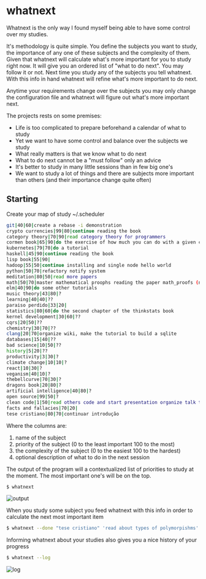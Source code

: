 # whatnext

Whatnext is the only way I found myself being able to have some control
over my studies.

It's methodology is quite simple. You define the subjects you want to
study, the importance of any one of these subjects and the complexity of
them. Given that whatnext will calculate what's more
important for you to study right now. It will give you an ordered list
of "what to do next". You may follow it or not. Next time you study any
of the subjects you tell whatnext. With this info in hand whatnext will
refine what's more important to do next.

Anytime your requirements change over the subjects you may only change
the configuration file and whatnext will figure out what's more
important next.

The projects rests on some premises:

- Life is too complicated to prepare beforehand a calendar of what to study
- Yet we want to have some control and balance over the subjects we study
- What really matters is that we know what to do next
- What to do next cannot be a "must follow" only an advice
- It's better to study in many little sessions than in few big one's
- We want to study a lot of things and there are subjects more important than others (and their importance change quite often)

## Starting

Create your map of study ~/.scheduler

```sh
git|40|60|create a rebase -i demonstration
crypto currencies|99|80|continue reading the book
category theory|70|90|read category theory for programmers
cormen book|65|90|do the exercise of how much you can do with a given complexity (wiki)
kubernetes|79|70|do a tutorial
haskell|45|90|continue reading the book
lisp book|55|90|
hadoop|55|50|continue installing and single node hello world
python|50|70|refactory notify system
meditation|80|50|read more papers
math|50|70|master mathematical proophs reading the paper math_proofs (next section: quantifiers), study logarithms as well
elm|40|90|do some other tutorials
music theory|43|80|?
learning|40|40|??
paraiso perdido|33|20|
statistics|80|60|do the second chapter of the thinkstats book
kernel development|30|60|??
cqrs|20|50|??
chemistry|30|70|??
clang|20|70|organize wiki, make the tutorial to build a sqlite
databases|15|40|??
bad science|10|50|??
history|5|20|??
productivity|3|30|?
climate change|10|10|?
react|10|30|?
veganism|40|10|?
thebellcurve|70|30|?
dragons book|20|80|?
artificial intelligence|40|80|?
open source|99|50|?
clean code|1|50|read others code and start presentation organize talk topics on the presentation
facts and fallacies|70|20|
tese cristiano|80|70|continuar introdução
```
Where the columns are:
1. name of the subject
2. priority of the subject (0 to the least important 100 to the most)
3. the complexity of the subject (0 to the easiest 100 to the hardest)
4. optional description of what to do in the next session

The output of the program will a contextualized list of priorities to
study at the moment. The most important one's will be on the top.

```sh
$ whatnext
```

![output](https://i.imgur.com/KJqNfJC.png)

When you study some subject you feed whatnext with this info in order to calculate the next most important item

```sh
$ whatnext --done "tese cristiano" 'read about types of polymorpishms'
```

Informing whatnext about your studies also gives you a nice history of your progress

```sh
$ whatnext --log
```

![log](https://i.imgur.com/s7vayZd.png)
